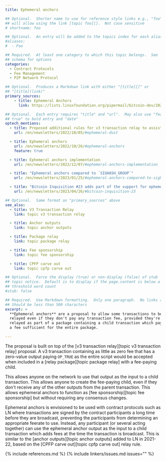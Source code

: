 ```yaml
---
title: Ephemeral anchors

## Optional.  Shorter name to use for reference style links e.g., "foo"
## will allow using the link [topic foo][].  Not case sensitive
# shortname: foo

## Optional.  An entry will be added to the topics index for each alias
#aliases:
#  - Foo

## Required.  At least one category to which this topic belongs.  See
## schema for options
categories:
  - Contract Protocols
  - Fee Management
  - P2P Network Protocol

## Optional.  Produces a Markdown link with either "[title][]" or
## "[title](link)"
primary_sources:
    - title: Ephemeral Anchors
      link: https://lists.linuxfoundation.org/pipermail/bitcoin-dev/2022-October/021036.html

## Optional.  Each entry requires "title" and "url".  May also use "feature:
## true" to bold entry and "date"
optech_mentions:
  - title: Proposed additional rules for v3 transaction relay to assist CPFP fee bumping
    url: /en/newsletters/2022/10/05/#ephemeral-dust

  - title: Ephemeral anchors
    url: /en/newsletters/2022/10/26/#ephemeral-anchors
    feature: true

  - title: Ephemeral anchors implementation
    url: /en/newsletters/2022/12/07/#ephemeral-anchors-implementation

  - title: "Ephemeral anchors compared to `SIGHASH_GROUP`"
    url: /en/newsletters/2023/01/25/#ephemeral-anchors-compared-to-sighash-group

  - title: "Bitcoin Inquisition #23 adds part of the support for ephemeral anchors"
    url: /en/newsletters/2023/04/26/#bitcoin-inquisition-23

## Optional.  Same format as "primary_sources" above
see_also:
  - title: V3 Transaction Relay
    link: topic v3 transaction relay

  - title: Anchor outputs
    link: topic anchor outputs

  - title: Package relay
    link: topic package relay

  - title: Fee sponsorship
    link: topic fee sponsorship

  - title: CPFP carve out
    link: topic cpfp carve out

## Optional.  Force the display (true) or non-display (false) of stub
## topic notice.  Default is to display if the page.content is below a
## threshold word count
#stub: false

## Required.  Use Markdown formatting.  Only one paragraph.  No links allowed.
## Should be less than 500 characters
excerpt: >
  **Ephemeral anchors** are a proposal to allow some transactions to be
  relayed even if they don't pay any transaction fee, provided they're
  relayed as part of a package containing a child transaction which pays
  a fee sufficient for the entire package.

---
```

The proposal is built on top of the [v3 transaction relay][topic v3
transaction relay] proposal.  A v3 transaction containing as little as
zero fee that has a zero-value output paying `OP_TRUE` as the entire script
would be accepted when included in a [relay package][topic package
relay] with a fee-paying child.

This allows anyone on the network to use
that output as the input to a child transaction.  This allows anyone to
create the fee-paying child, even if they don't receive any of the other
outputs from the parent transaction.  This allows ephemeral anchors to
function as [fee sponsorship][topic fee sponsorship] but without
requiring any consensus changes.

Ephemeral anchors is envisioned to be used with contract protocols such
as LN where transactions are signed by the contract participants a long
time before they are broadcast, preventing the participants from
determining an appropriate feerate to use.  Instead, any participant (or
several acting together) can use the ephemeral anchor output as the
input to a child transaction which adds fees at the time the transaction
is broadcast.  This is similar to the [anchor outputs][topic anchor
outputs] added to LN in 2021-22, based on the [CPFP carve out][topic
cpfp carve out] relay rule.

{% include references.md %}
{% include linkers/issues.md issues="" %}
